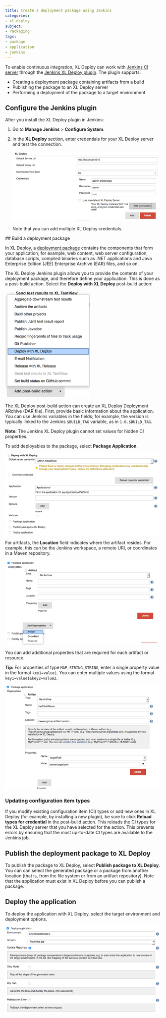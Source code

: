 ```yaml
---
title: Create a deployment package using Jenkins
categories:
- xl-deploy
subject:
- Packaging
tags:
- package
- application
- jenkins
---
```


To enable continuous integration, XL Deploy can work with [Jenkins CI server](https://jenkins-ci.org/) through the [Jenkins XL Deploy plugin](https://wiki.jenkins-ci.org/display/JENKINS/XL+Deploy+Plugin). The plugin supports:

* Creating a deployment package containing artifacts from a build
* Publishing the package to an XL Deploy server
* Performing a deployment of the package to a target environment

## Configure the Jenkins plugin

After you install the XL Deploy plugin in Jenkins:

1. Go to **Manage Jenkins** > **Configure System**.
2. In the **XL Deploy** section, enter credentials for your XL Deploy server and test the connection.

    ![image](images/jenkins-set-xld-server.png)

    Note that you can add multiple XL Deploy credentials.

## Build a deployment package

In XL Deploy, a [deployment package](/xl-deploy/concept/preparing-your-application-for-xl-deploy.html#whats-in-an-application-deployment-package) contains the components that form your application; for example, web content, web server configuration, database scripts, compiled binaries such as .NET applications and Java Enterprise Edition (JEE) Enterprise Archive (EAR) files, and so on.

The XL Deploy Jenkins plugin allows you to provide the contents of your deployment package, and therefore define your application. This is done as a post-build action. Select the **Deploy with XL Deploy** post-build action:

![image](images/jenkins-post-build-action.png)

The XL Deploy post-build action can create an XL Deploy Deployment ARchive (DAR file). First, provide basic information about the application. You can use Jenkins variables in the fields; for example, the version is typically linked to the Jenkins `$BUILD_TAG` variable, as in `1.0.$BUILD_TAG`.

**Note:** The Jenkins XL Deploy plugin cannot set values for hidden CI properties.

To add deployables to the package, select **Package Application**.

![image](images/jenkins-basic-information.png)

For artifacts, the **Location** field indicates where the artifact resides. For example, this can be the Jenkins workspace, a remote URI, or coordinates in a Maven repository.

![image](images/jenkins-package-application.png)

You can add additional properties that are required for each artifact or resource.

**Tip:** For properties of type `MAP_STRING_STRING`, enter a single property value in the format `key1=value1`. You can enter multiple values using the format `key1=value1&key2=value2`.

![image](images/jenkins-add-property.png)

### Updating configuration item types

If you modify existing configuration item (CI) types or add new ones in XL Deploy (for example, by installing a new plugin), be sure to click **Reload types for credential** in the post-build action. This reloads the CI types for the XL Deploy server that you have selected for the action. This prevents errors by ensuring that the most up-to-date CI types are available to the Jenkins job.

## Publish the deployment package to XL Deploy

To publish the package to XL Deploy, select **Publish package to XL Deploy**. You can can select the generated package or a package from another location (that is, from the file system or from an artifact repository). Note that the application must exist in XL Deploy before you can publish a package.

## Deploy the application

To deploy the application with XL Deploy, select the target environment and deployment options.

![image](images/jenkins-deploy-application.png)
